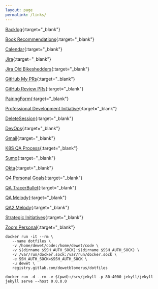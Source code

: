 ```yaml
---
layout: page
permalink: /links/
---
```

[Backlog](https://salesloft.atlassian.net/secure/RapidBoard.jspa?rapidView=3&projectKey=SL&view=planning.nodetail&quickFilter=83){:target="_blank"}

[Book Recommendations](https://trello.com/b/7ewcVqv3/cultue-of-learning){:target="_blank"}

[Calendar](https://calendar.google.com/calendar/render?pli=1#main_7){:target="_blank"}

[Jira](https://salesloft.atlassian.net/secure/RapidBoard.jspa?rapidView=70&projectKey=ISE&selectedIssue=ISE-15){:target="_blank"}

[Jira Old Bikeshedders](https://salesloft.atlassian.net/secure/RapidBoard.jspa?rapidView=3&quickFilter=217){:target="_blank"}

[GitHub My PRs](https://github.com/pulls?utf8=%E2%9C%93&q=is%3Aopen+is%3Apr+author%3Adewetblomerus){:target="_blank"}

[GitHub Review PRs](https://github.com/pulls?utf8=%E2%9C%93&q=is%3Aopen+is%3Apr+is%3Aprivate+label%3A%22ready+for+review%22+review%3Arequired){:target="_blank"}

[PairingForm](https://goo.gl/forms/NT6ZQQNYIMNUg8V43){:target="_blank"}

[Professional Development Initiative](https://docs.google.com/a/salesloft.com/forms/d/e/1FAIpQLSdgZzTPwA2CejT0XLt1WVjtd0InwZ7WG705UjtEb2CER-U56Q/viewform){:target="_blank"}

[DeleteSession](chrome://settings/content/cookies){:target="_blank"}

[DevOps](http://devops.salesloft.com/){:target="_blank"}

[Gmail](https://gmail.com){:target="_blank"}

[K8S QA Process](https://salesloft.atlassian.net/wiki/spaces/DEVOPS/pages/82378753/Kubernetes+QA+FAQ){:target="_blank"}

[Sumo](https://service.us2.sumologic.com/ui/bento.html#/workspace/default/search/view/600d6994_a887_6d39_3254_8ea35ee5bde5){:target="_blank"}

[Okta](https://salesloft.okta.com/app/UserHome){:target="_blank"}

[Q4 Personal Goals](https://github.com/dewetblomerus/public-notes/issues/1){:target="_blank"}

[QA TracerBullet](https://tracer-bullet.qasalesloft.com/){:target="_blank"}

[QA Melody](https://accounts.qasalesloft.com/sign_in){:target="_blank"}

[QA2 Melody](https://accounts2.qasalesloft.com/sign_in){:target="_blank"}

[Strategic Initiatives](https://trello.com/b/QFl0QulQ/strategic-initiative-programs-v2){:target="_blank"}

[Zoom Personal](https://salesloft.zoom.us/my/dewetb){:target="_blank"}

```
docker run -it --rm \
   --name dotfiles \
   -v /home/dewet/code:/home/dewet/code \
   -v $(dirname $SSH_AUTH_SOCK):$(dirname $SSH_AUTH_SOCK) \
   -v /var/run/docker.sock:/var/run/docker.sock \
   -e SSH_AUTH_SOCK=$SSH_AUTH_SOCK \
   -u dewet \
   registry.gitlab.com/dewetblomerus/dotfiles
```

`docker run -d --rm -v $(pwd):/srv/jekyll -p 80:4000 jekyll/jekyll jekyll serve --host 0.0.0.0`
